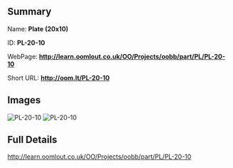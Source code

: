 

## Summary
 
Name: __Plate (20x10)__

ID: __PL-20-10__

WebPage: __http://learn.oomlout.co.uk/OO/Projects/oobb/part/PL/PL-20-10__

Short URL: __http://oom.lt/PL-20-10__


## Images
![PL-20-10](http://oomlout.com/oobb-gen/parts/PL/PL-20-10/PL-20-10_01_420.jpg)
![PL-20-10](http://oomlout.com/oobb-gen/parts/PL/PL-20-10/PL-20-10_420.png)




## Full Details

 http://learn.oomlout.co.uk/OO/Projects/oobb/part/PL/PL-20-10

